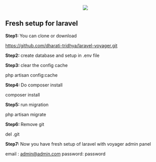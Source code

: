 <p align="center"><img src="https://laravel.com/assets/img/components/logo-laravel.svg"></p>

## Fresh setup for laravel

<b> Step1: </b> You can clone or download

https://github.com/dharati-tridhya/laravel-voyager.git

<b> Step2: </b> create database and setup in .env file

<b> Step3: </b> clear the config cache

php artisan config:cache

<b> Step4: </b> Do composer install

composer install 

<b> Step5: </b> run migration

php artisan migrate

<b> Step6: </b> Remove git

del .git

<b> Step7: </b> Now you have fresh setup of laravel with voyager admin panel

email : admin@admin.com
password: password
